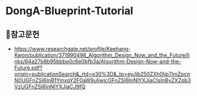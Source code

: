 # DongA-Blueprint-Tutorial

## 🔖참고문헌

- https://www.researchgate.net/profile/Keehang-Kwon/publication/371990498_Algorithm_Design_Now_and_the_Future/links/64a27b8b95bbbe0c6e0bfb3a/Algorithm-Design-Now-and-the-Future.pdf?origin=publicationSearch&_rtd=e30%3D&_tp=eyJjb250ZXh0Ijp7ImZpcnN0UGFnZSI6InB1YmxpY2F0aW9uIiwicGFnZSI6InNlYXJjaCIsInByZXZpb3VzUGFnZSI6InNlYXJjaCJ9fQ
